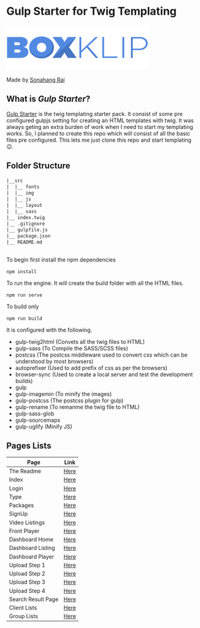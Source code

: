 # Gulp Starter for Twig Templating

![boxclip](https://github.com/sonangrai/boxClip/blob/master/src/img/common/logo.png?raw=true)

Made by [Sonahang Rai](https://github.com/sonangrai)

## What is _Gulp Starter_?

[Gulp Starter](https://github.com/sonangrai/gulpStarter) is the twig templating starter pack. It consist of some pre configured gulpjs setting for creating an HTML templates with twig. It was always geting an extra burden of work when I need to start my templating works. So, I planned to create this repo which will consist of all the basic files pre configured. This lets me just clone this repo and start templating 😉.

## Folder Structure

```
|__src
|  |__ fonts
|  |__ img
|  |__ js
|  |__ layout
|  |__ sass
|__ index.twig
|__ .gitignore
|__ gulpfile.js
|__ package.json
|__ README.md


```

To begin first install the npm dependencies

```
npm install
```

To run the engine. It will create the build folder with all the HTML files.

```
npm run serve
```

To build only

```
npm run build
```

It is configured with the following.

- gulp-twig2html (Convets all the twig files to HTML)
- gulp-sass (To Compile the SASS/SCSS files)
- postcss (The postcss middleware used to convert css which can be understood by most browsers)
- autoprefixer (Used to add prefix of css as per the browsers)
- browser-sync (Used to create a local server and test the development builds)
- gulp
- gulp-imagemin (To minify the images)
- gulp-postcss (The postcss plugin for gulp)
- gulp-rename (To remanme the twig file to HTML)
- gulp-sass-glob
- gulp-sourcemaps
- gulp-uglify (Minify JS)

## Pages Lists

| Page               | Link                                                                     |
| ------------------ | ------------------------------------------------------------------------ |
| The Readme         | [Here](https://sonangrai.github.io/boxClip/)                             |
| Index              | [Here](https://sonangrai.github.io/boxClip/dist)                         |
| Login              | [Here](https://sonangrai.github.io/boxClip/dist/pages/auth/login)        |
| Type               | [Here](https://sonangrai.github.io/boxClip/dist/pages/auth/type)         |
| Packages           | [Here](https://sonangrai.github.io/boxClip/dist/pages/auth/package)      |
| SignUp             | [Here](https://sonangrai.github.io/boxClip/dist/pages/auth/signup)       |
| Video Listings     | [Here](https://sonangrai.github.io/boxClip/dist/pages/front/)            |
| Front Player       | [Here](https://sonangrai.github.io/boxClip/dist/pages/front/player)      |
| Dashboard Home     | [Here](https://sonangrai.github.io/boxClip/dist/pages/dashboard/)        |
| Dashboard Listing  | [Here](https://sonangrai.github.io/boxClip/dist/pages/dashboard/videos)  |
| Dashboard Player   | [Here](https://sonangrai.github.io/boxClip/dist/pages/dashboard/player)  |
| Upload Step 1      | [Here](https://sonangrai.github.io/boxClip/dist/pages/dashboard/upload1) |
| Upload Step 2      | [Here](https://sonangrai.github.io/boxClip/dist/pages/dashboard/upload2) |
| Upload Step 3      | [Here](https://sonangrai.github.io/boxClip/dist/pages/dashboard/upload3) |
| Upload Step 4      | [Here](https://sonangrai.github.io/boxClip/dist/pages/dashboard/upload4) |
| Search Result Page | [Here](https://sonangrai.github.io/boxClip/dist/pages/front/search)      |
| Client Lists       | [Here](https://sonangrai.github.io/boxClip/dist/pages/dashboard/clients) |
| Group Lists        | [Here](https://sonangrai.github.io/boxClip/dist/pages/dashboard/group)   |
